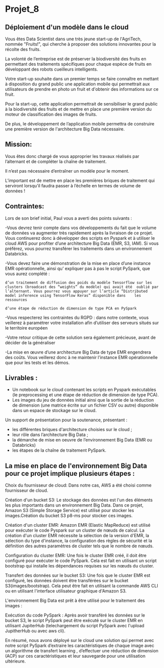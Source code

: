 # Projet_8
## Déploiement d'un modèle dans le cloud

Vous êtes Data Scientist dans une très jeune start-up de l'AgriTech, nommée  "Fruits!", qui cherche à proposer des solutions innovantes pour la récolte des fruits.

La volonté de l’entreprise est de préserver la biodiversité des fruits en permettant des traitements spécifiques pour chaque espèce de fruits en développant des robots cueilleurs intelligents.

Votre start-up souhaite dans un premier temps se faire connaître en mettant à disposition du grand public une application mobile qui permettrait aux utilisateurs de prendre en photo un fruit et d'obtenir des informations sur ce fruit.

Pour la start-up, cette application permettrait de sensibiliser le grand public à la biodiversité des fruits et de mettre en place une première version du moteur de classification des images de fruits.

De plus, le développement de l’application mobile permettra de construire une première version de l'architecture Big Data nécessaire.

## Mission:

Vous êtes donc chargé de vous approprier les travaux réalisés par l’alternant et de compléter la chaîne de traitement.

Il n’est pas nécessaire d’entraîner un modèle pour le moment.

L’important est de mettre en place les premières briques de traitement qui serviront lorsqu’il faudra passer à l’échelle en termes de volume de données !

## Contraintes:

Lors de son brief initial, Paul vous a averti des points suivants :

-Vous devrez tenir compte dans vos développements du fait que le volume de données va augmenter très rapidement après la livraison de ce projet. Vous continuerez donc à développer des scripts en Pyspark et à utiliser le cloud AWS pour profiter d’une architecture Big Data (EMR, S3, IAM). Si vous préférez, vous pourrez transférer les traitements dans un environnement Databricks.

-Vous devez faire une démonstration de la mise en place d’une instance EMR opérationnelle, ainsi qu’ expliquer pas à pas le script PySpark, que vous aurez complété : 

	d’un traitement de diffusion des poids du modèle Tensorflow sur les clusters (broadcast des “weights” du modèle) qui avait été 	oublié par l’alternant. Vous pourrez vous appuyer sur l’article “Distributed model inference using TensorFlow Keras” disponible dans 	les ressources

	d’une étape de réduction de dimension de type PCA en PySpark 

-Vous respecterez les contraintes du RGPD : dans notre contexte, vous veillerez à paramétrer votre installation afin d’utiliser des serveurs situés sur le territoire européen 

-Votre retour critique de cette solution sera également précieuse, avant de décider de la généraliser

-La mise en œuvre d’une architecture Big Data de type EMR engendrera des coûts. Vous veillerez donc à ne maintenir l’instance EMR opérationnelle que pour les tests et les démos.

## Livrables :

- Un notebook sur le cloud contenant les scripts en Pyspark exécutables (le preprocessing et une étape de réduction de dimension de type PCA).
- Les images du jeu de données initial ainsi que la sortie de la réduction de dimension (une matrice écrite sur un fichier CSV ou autre) disponible dans un espace de stockage sur le cloud.

Un support de présentation pour la soutenance, présentant :
- les différentes briques d'architecture choisies sur le cloud ;
- leur rôle dans l’architecture Big Data ;
- la démarche de mise en oeuvre de l’environnement Big Data (EMR ou Databricks)
- les étapes de la chaîne de traitement PySpark.

## La mise en place de l'environnement Big Data pour ce projet implique plusieurs étapes :

Choix du fournisseur de cloud: Dans notre cas, AWS a été choisi comme fournisseur de cloud.

Création d'un bucket S3: Le stockage des données est l'un des éléments les plus importants dans un environnement Big Data. Dans ce projet, Amazon S3 (Simple Storage Service) est utilisé pour stocker les images.Création du bucket S3 p8-ms pour stocker ces images.

Création d'un cluster EMR: Amazon EMR (Elastic MapReduce) est utilisé pour exécuter le code Pyspark sur un cluster de nœuds de calcul. La création d'un cluster EMR nécessite la sélection de la version d'EMR, la sélection du type d'instance, la configuration des règles de sécurité et la définition des autres paramètres de cluster tels que le nombre de nœuds.

Configuration du cluster EMR: Une fois le cluster EMR créé, il doit être configuré pour exécuter le code PySpark. Cela est fait en utilisant un script bootstrap qui installe les dépendances requises sur les nœuds du cluster.

Transfert des données sur le bucket S3: Une fois que le cluster EMR est configuré, les données doivent être transférées sur le bucket S3(images/bootstrap). Cela peut être fait en utilisant la commande AWS CLI ou en utilisant l'interface utilisateur graphique d'Amazon S3.

L'environnement Big Data est prêt à être utilisé pour le traitement des images :

Exécution du code PySpark : Après avoir transféré les données sur le bucket S3, le script PySpark peut être exécuté sur le cluster EMR en utilisant JupiterHub (telechargement du script PySpark avec l'upload JupitherHub ou avec aws cli).

En résumé, nous avons déployé sur le cloud une
solution qui permet avec notre script PySpark
d’extraire les caractéristiques de chaque image
avec un algorithme de transfert learning ,
d’effectuer une réduction de dimension (ACP)
sur ces caractéristiques et leur sauvegarde pour
une utilisation ultérieure.









